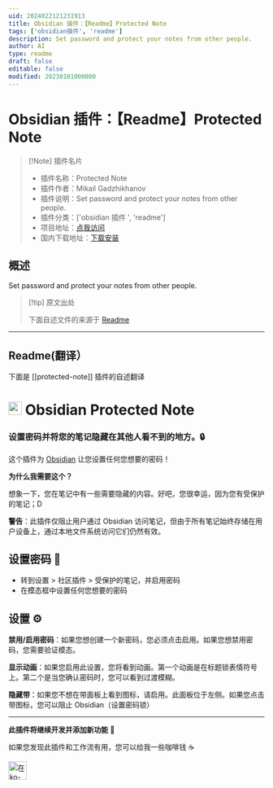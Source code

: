 ```yaml
---
uid: 2024022121231913
title: Obsidian 插件：【Readme】Protected Note
tags: ['obsidian插件', 'readme']
description: Set password and protect your notes from other people.
author: AI
type: readme
draft: false
editable: false
modified: 20230101000000
---
```


# Obsidian 插件：【Readme】Protected Note

> [!Note] 插件名片
> - 插件名称：Protected Note
> - 插件作者：Mikail Gadzhikhanov
> - 插件说明：Set password and protect your notes from other people.
> - 插件分类：['obsidian 插件 ', 'readme']
> - 项目地址：[点我访问](https://github.com/mmiksaa/obsidian-protected-note)
> - 国内下载地址：[下载安装](https://pkmer.cn/products/plugin/pluginMarket/?protected-note)

## 概述

Set password and protect your notes from other people.

> [!tip] 原文出处
>
>下面自述文件的来源于 [Readme](https://ghproxy.net/https://raw.githubusercontent.com/mmiksaa/obsidian-protected-note/master/README.md)

---

## Readme(翻译）

下面是 [[protected-note]] 插件的自述翻译

# <img height="26" style="height: 26px; max-width: 100%;" src="https://upload.wikimedia.org/wikipedia/commons/thumb/1/10/2023_Obsidian_logo.svg/1200px-2023_Obsidian_logo.svg.png" > Obsidian Protected Note

### 设置密码并将您的笔记隐藏在其他人看不到的地方。🔒

这个插件为 [Obsidian](https://obsidian.md/) 让您设置任何您想要的密码！

**为什么我需要这个？**

想象一下，您在笔记中有一些需要隐藏的内容。好吧，您很幸运，因为您有受保护的笔记；D

**警告**：此插件仅阻止用户通过 Obsidian 访问笔记，但由于所有笔记始终存储在用户设备上，通过本地文件系统访问它们仍然有效。

## 设置密码 🔑

- 转到设置 > 社区插件 > 受保护的笔记，并启用密码
- 在模态框中设置任何您想要的密码

## 设置 ⚙

**禁用/启用密码**：如果您想创建一个新密码，您必须点击启用。如果您想禁用密码，您需要验证模态。

**显示动画**：如果您启用此设置，您将看到动画。第一个动画是在标题锁表情符号上。第二个是当您确认密码时，您可以看到过渡模糊。

**隐藏带**：如果您不想在带面板上看到图标，请启用。此面板位于左侧。如果您点击带图标，您可以阻止 Obsidian（设置密码锁）

---

**此插件将继续开发并添加新功能** 🧬

如果您发现此插件和工作流有用，您可以给我一些咖啡钱 ☕

[<img height="36" style="height: 36px; max-width: 100%;" src="https://cdn.buymeacoffee.com/buttons/v2/default-red.png"  alt="在 ko-fi.com 为我买杯咖啡">](https://buymeacoffee.com/gadgihanovm)
